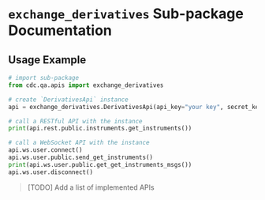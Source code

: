 # `exchange_derivatives` Sub-package Documentation

## Usage Example
```python
# import sub-package
from cdc.qa.apis import exchange_derivatives

# create `DerivativesApi` instance
api = exchange_derivatives.DerivativesApi(api_key="your key", secret_key="your secret")

# call a RESTful API with the instance
print(api.rest.public.instruments.get_instruments())

# call a WebSocket API with the instance
api.ws.user.connect()
api.ws.user.public.send_get_instruments()
print(api.ws.user.public.get_get_instruments_msgs())
api.ws.user.disconnect()
```

>[TODO] Add a list of implemented APIs

